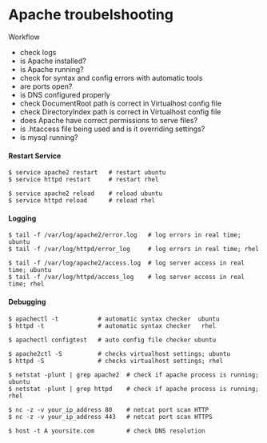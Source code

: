 Apache troubelshooting
======================

Workflow 

* check logs
* is Apache installed?
* is Apache running?
* check for syntax and config errors with automatic tools
* are ports open?
* is DNS configured properly
* check DocumentRoot path is correct in Virtualhost config file
* check DirectoryIndex path is correct in Virtualhost config file
* does Apache have correct permissions to serve files?
* is .htaccess file being used and is it overriding settings?
* is mysql running?

#### Restart Service

	$ service apache2 restart   # restart ubuntu
	$ service httpd restart     # restart rhel

	$ service apache2 reload    # reload ubuntu
	$ service httpd reload      # reload rhel

#### Logging

	$ tail -f /var/log/apache2/error.log   # log errors in real time; ubuntu
	$ tail -f /var/log/httpd/error_log     # log errors in real time; rhel

	$ tail -f /var/log/apache2/access.log  # log server access in real time; ubuntu
	$ tail -f /var/log/httpd/access_log    # log server access in real time; rhel


#### Debugging

	$ apachectl -t           # automatic syntax checker  ubuntu
	$ httpd -t               # automatic syntax checker   rhel

	$ apachectl configtest   # auto config file checker ubuntu

	$ apache2ctl -S          # checks virtualhost settings; ubuntu
	$ httpd -S    		     # checks virtualhost settings; rhel

	$ netstat -plunt | grep apache2  # check if apache process is running; ubuntu
	$ netstat -plunt | grep httpd    # check if apache process is running; rhel

	$ nc -z -v your_ip_address 80    # netcat port scan HTTP
	$ nc -z -v your_ip_address 443   # netcat port scan HTTPS

	$ host -t A yoursite.com         # check DNS resolution
